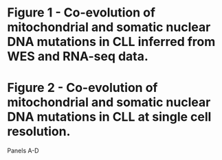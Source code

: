 # Figure 1 - Co-evolution of mitochondrial and somatic nuclear DNA mutations in CLL inferred from WES and RNA-seq data.

# Figure 2 - Co-evolution of mitochondrial and somatic nuclear DNA mutations in CLL at single cell resolution.

Panels A-D
